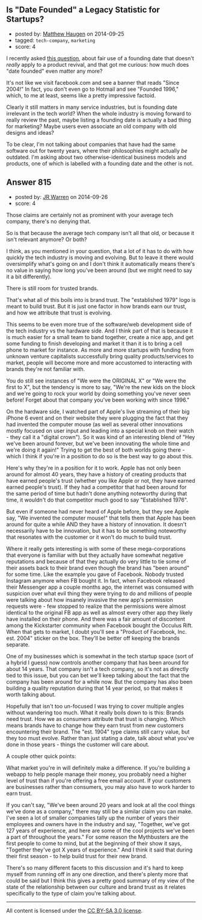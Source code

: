 ## Is "Date Founded" a Legacy Statistic for Startups?

- posted by: [Matthew Haugen](https://stackexchange.com/users/1325646/matthew-haugen) on 2014-09-25
- tagged: `tech-company`, `marketing`
- score: 4

<p>I recently asked <a href="https://startups.stackexchange.com/questions/796/date-founded-for-a-product-revival">this question</a>, about fair use of a founding date that doesn't <em>really</em> apply to a product revival, and that got me curious: how much does "date founded" even matter any more?</p>

<p>It's not like we visit facebook.com and see a banner that reads "Since 2004!" In fact, you don't even go to Hotmail and see "Founded 1996," which, to me at least, seems like a pretty impressive factoid.</p>

<p>Clearly it still matters in many service industries, but is founding date irrelevant in the tech world? When the whole industry is moving forward to really review the past, maybe listing a founding date is actually a bad thing for marketing? Maybe users even associate an old company with old designs and ideas?</p>

<p>To be clear, I'm not talking about companies that have had the same software out for twenty years, where their philosophies might actually <em>be</em> outdated. I'm asking about two otherwise-identical business models and products, one of which is labelled with a founding date and the other is not.</p>



## Answer 815

- posted by: [JR Warren](https://stackexchange.com/users/1866317/jr-warren) on 2014-09-26
- score: 4

<p>Those claims are certainly not as prominent with your average tech company, there's no denying that.</p>

<p>So is that because the average tech company isn't all that old, or because it isn't relevant anymore? Or both?</p>

<p>I think, as you mentioned in your question, that a lot of it has to do with how quickly the tech industry is moving and evolving. But to leave it there would oversimplify what's going on and I don't think it automatically means there's no value in saying how long you've been around (but we might need to say it a bit differently).</p>

<p>There is still room for trusted brands.</p>

<p>That's what all of this boils into is brand trust. The "established 1979" logo is meant to build trust. But it is just one factor in how brands earn our trust, and how we attribute that trust is evolving.</p>

<p>This seems to be even more true of the software/web development side of the tech industry vs the hardware side. And I think part of that is because it is much easier for a small team to band together, create a nice app, and get some funding to finish developing and market it than it is to bring a cell phone to market for instance.  As more and more startups with funding from unknown venture capitalists successfully bring quality products/services to market, people will become more and more accustomed to interacting with brands they're not familiar with.</p>

<p>You do still see instances of "We were the ORIGINAL X" or "We were the first to X", but the tendency is more to say, "We're the new kids on the block and we're going to rock your world by doing something you've never seen before! Forget about that company you've been working with since 1996."</p>

<p>On the hardware side, I watched part of Apple's live streaming of their big iPhone 6 event and on their website they were plugging the fact that they had invented the computer mouse (as well as several other innovations mostly focused on user input and leading into a special knob on their watch - they call it a "digital crown").  So it was kind of an interesting blend of "Hey we've been around forever, but we've been innovating the whole time and we're doing it again!"  Trying to get the best of both worlds going there - which I think if you're in a position to do so is the best way to go about this.</p>

<p>Here's why they're in a position for it to work.  Apple has not only been around for almost 40 years, they have a history of creating products that have earned people's trust (whether you like Apple or not, they have earned earned people's trust).  If they had a competitor that had been around for the same period of time but hadn't done anything noteworthy during that time, it wouldn't do that competitor much good to say "Established 1976".</p>

<p>But even if someone had never heard of Apple before, but they see Apple say, "We invented the computer mouse!" that tells them that Apple has been around for quite a while AND they have a history of innovation.  It doesn't necessarily have to be innovation, but it has to be something noteworthy that resonates with the customer or it won't do much to build trust.</p>

<p>Where it really gets interesting is with some of these mega-corporations that everyone is familiar with but they actually have somewhat negative reputations and because of that they actually do very little to tie some of their assets back to their brand even though the brand has "been around" for some time.  Like the example you gave of Facebook. Nobody trusted Instagram anymore when FB bought it. In fact, when Facebook released their Messenger app a couple months ago, the internet was consumed with suspicion over what evil thing they were trying to do and millions of people were talking about how insanely invasive the new app's permission requests were - few stopped to realize that the permissions were almost identical to the original FB app as well as almost every other app they likely have installed on their phone.  And there was a fair amount of discontent among the Kickstarter community when Facebook bought the Occulus Rift.  When that gets to market, I doubt you'll see a "Product of Facebook, Inc. est. 2004" sticker on the box. They'll be better off keeping the brands separate.</p>

<p>One of my businesses which is somewhat in the tech startup space (sort of a hybrid I guess) now controls another company that has been around for about 14 years.  That company isn't a tech company, so it's not as directly tied to this issue, but you can bet we'll keep talking about the fact that the company has been around for a while now. But the company has also been building a quality reputation during that 14 year period, so that makes it worth talking about.</p>

<p>Hopefully that isn't too un-focused I was trying to cover multiple angles without wandering too much.  What it really boils down to is this: 
Brands need trust. 
How we as consumers attribute that trust is changing.
Which means brands have to change how they earn trust from new customers encountering their brand.
The "est. 1904" type claims still carry value, but they too must evolve. Rather than just stating a date, talk about what you've done in those years - things the customer will care about.</p>

<p>A couple other quick points:</p>

<p>What market you're in will definitely make a difference. If you're building a webapp to help people manage their money, you probably need a higher level of trust than if you're offering a free email account. If your customers are businesses rather than consumers, you may also have to work harder to earn trust.</p>

<p>If you can't say, "We've been around 20 years and look at all the cool things we've done as a company," there may still be a similar claim you can make. I've seen a lot of smaller companies tally up the number of years their employees and owners have in the industry and say, "Together, we've got 127 years of experience, and here are some of the cool projects we've been a part of throughout the years."  For some reason the Mythbusters are the first people to come to mind, but at the beginning of their show it says, "Together they've got X years of experience." And I think it said that during their first season - to help build trust for their new brand.</p>

<p>There's so many different facets to this discussion and it's hard to keep myself from running off in any one direction, and there's plenty more that could be said but I think this gives a pretty good summary of my view of the state of the relationship between our culture and brand trust as it relates specifically to the type of claim you're talking about.</p>




---

All content is licensed under the [CC BY-SA 3.0 license](https://creativecommons.org/licenses/by-sa/3.0/).

